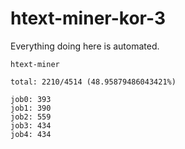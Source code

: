 # htext-miner-kor-3

Everything doing here is automated.

```
htext-miner

total: 2210/4514 (48.95879486043421%)

job0: 393
job1: 390
job2: 559
job3: 434
job4: 434
```